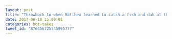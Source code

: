 ```yaml
---
layout: post
title: "Throwback to when Matthew learned to catch a fish and dab at the same time #lovebeingadad…"
date: 2017-06-18 15:09:01
categories: hot-takes
tweet_id: "876456725745995777"
---
```



<!-- Original tweet: https://twitter.com/i/status/876456725745995777 -->